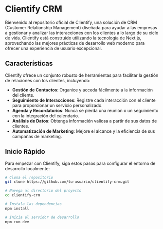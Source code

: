 # Clientify CRM

Bienvenido al repositorio oficial de Clientify, una solución de CRM (Customer Relationship Management) diseñada para ayudar a las empresas a gestionar y analizar las interacciones con los clientes a lo largo de su ciclo de vida. Clientify está construido utilizando la tecnología de Next.js, aprovechando las mejores prácticas de desarrollo web moderno para ofrecer una experiencia de usuario excepcional.

## Características

Clientify ofrece un conjunto robusto de herramientas para facilitar la gestión de relaciones con los clientes, incluyendo:

- **Gestión de Contactos**: Organice y acceda fácilmente a la información del cliente.
- **Seguimiento de Interacciones**: Registre cada interacción con el cliente para proporcionar un servicio personalizado.
- **Agenda y Recordatorios**: Nunca se pierda una reunión o un seguimiento con la integración del calendario.
- **Análisis de Datos**: Obtenga información valiosa a partir de sus datos de clientes.
- **Automatización de Marketing**: Mejore el alcance y la eficiencia de sus campañas de marketing.

## Inicio Rápido

Para empezar con Clientify, siga estos pasos para configurar el entorno de desarrollo localmente:

```bash
# Clona el repositorio
git clone https://github.com/tu-usuario/clientify-crm.git

# Navega al directorio del proyecto
cd clientify-crm

# Instala las dependencias
npm install

# Inicia el servidor de desarrollo
npm run dev
